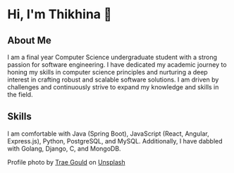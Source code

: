 # Hi, I'm Thikhina 👋

## About Me

I am a final year Computer Science undergraduate student with a strong passion for software engineering. I have dedicated my academic journey to honing my skills in computer science principles and nurturing a deep interest in crafting robust and scalable software solutions. I am driven by challenges and continuously strive to expand my knowledge and skills in the field.

## Skills

I am comfortable with Java (Spring Boot), JavaScript (React, Angular, Express.js), Python, PostgreSQL, and MySQL. Additionally, I have dabbled with Golang, Django, C, and MongoDB.

Profile photo by <a href="https://unsplash.com/@trae_waves?utm_source=unsplash&utm_medium=referral&utm_content=creditCopyText">Trae Gould</a> on <a href="https://unsplash.com/photos/v-ti3sccORY?utm_source=unsplash&utm_medium=referral&utm_content=creditCopyText">Unsplash</a>
